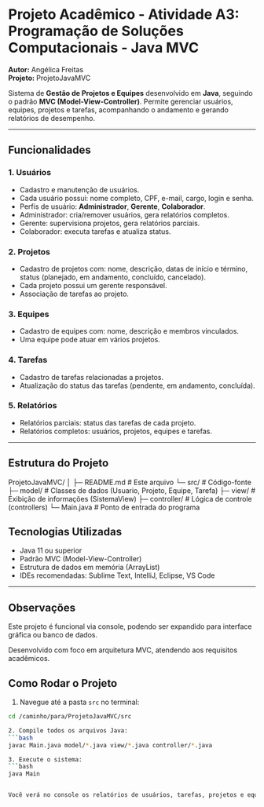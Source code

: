 # Projeto Acadêmico - Atividade A3: Programação de Soluções Computacionais - Java MVC

**Autor:** Angélica Freitas  
**Projeto:** ProjetoJavaMVC  

Sistema de **Gestão de Projetos e Equipes** desenvolvido em **Java**, seguindo o padrão **MVC (Model-View-Controller)**. Permite gerenciar usuários, equipes, projetos e tarefas, acompanhando o andamento e gerando relatórios de desempenho.

---

## **Funcionalidades**

### 1. Usuários
- Cadastro e manutenção de usuários.  
- Cada usuário possui: nome completo, CPF, e-mail, cargo, login e senha.  
- Perfis de usuário: **Administrador**, **Gerente**, **Colaborador**.  
- Administrador: cria/remover usuários, gera relatórios completos.  
- Gerente: supervisiona projetos, gera relatórios parciais.  
- Colaborador: executa tarefas e atualiza status.

### 2. Projetos
- Cadastro de projetos com: nome, descrição, datas de início e término, status (planejado, em andamento, concluído, cancelado).  
- Cada projeto possui um gerente responsável.  
- Associação de tarefas ao projeto.

### 3. Equipes
- Cadastro de equipes com: nome, descrição e membros vinculados.  
- Uma equipe pode atuar em vários projetos.

### 4. Tarefas
- Cadastro de tarefas relacionadas a projetos.  
- Atualização do status das tarefas (pendente, em andamento, concluída).

### 5. Relatórios
- Relatórios parciais: status das tarefas de cada projeto.  
- Relatórios completos: usuários, projetos, equipes e tarefas.

---

## **Estrutura do Projeto**

ProjetoJavaMVC/
│
├─ README.md # Este arquivo
└─ src/ # Código-fonte
├─ model/ # Classes de dados (Usuario, Projeto, Equipe, Tarefa)
├─ view/ # Exibição de informações (SistemaView)
├─ controller/ # Lógica de controle (controllers)
└─ Main.java # Ponto de entrada do programa


## **Tecnologias Utilizadas**
- Java 11 ou superior  
- Padrão MVC (Model-View-Controller)  
- Estrutura de dados em memória (ArrayList)  
- IDEs recomendadas: Sublime Text, IntelliJ, Eclipse, VS Code  

---
## **Observações**

Este projeto é funcional via console, podendo ser expandido para interface gráfica ou banco de dados.

Desenvolvido com foco em arquitetura MVC, atendendo aos requisitos acadêmicos.


## **Como Rodar o Projeto**

1. Navegue até a pasta `src` no terminal:  
```bash
cd /caminho/para/ProjetoJavaMVC/src

2. Compile todos os arquivos Java:
```bash
javac Main.java model/*.java view/*.java controller/*.java

3. Execute o sistema:
```bash
java Main


Você verá no console os relatórios de usuários, tarefas, projetos e equipes.



